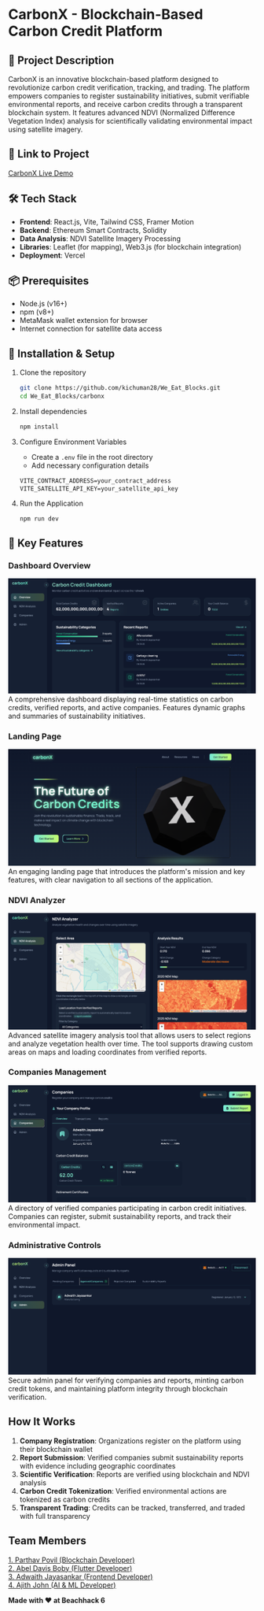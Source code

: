# CarbonX - Blockchain-Based Carbon Credit Platform

## 🚀 Project Description
CarbonX is an innovative blockchain-based platform designed to revolutionize carbon credit verification, tracking, and trading. The platform empowers companies to register sustainability initiatives, submit verifiable environmental reports, and receive carbon credits through a transparent blockchain system. It features advanced NDVI (Normalized Difference Vegetation Index) analysis for scientifically validating environmental impact using satellite imagery.

## 🎯 Link to Project
[CarbonX Live Demo](https://carbonx-iota.vercel.app/)

## 🛠 Tech Stack
- **Frontend**: React.js, Vite, Tailwind CSS, Framer Motion
- **Backend**: Ethereum Smart Contracts, Solidity
- **Data Analysis**: NDVI Satellite Imagery Processing
- **Libraries**: Leaflet (for mapping), Web3.js (for blockchain integration)
- **Deployment**: Vercel

## 📦 Prerequisites
- Node.js (v16+)
- npm (v8+)
- MetaMask wallet extension for browser
- Internet connection for satellite data access

## 🔧 Installation & Setup

1. Clone the repository
   ```bash
   git clone https://github.com/kichuman28/We_Eat_Blocks.git
   cd We_Eat_Blocks/carbonx
   ```

2. Install dependencies
   ```bash
   npm install
   ```

3. Configure Environment Variables
   
   - Create a `.env` file in the root directory
   - Add necessary configuration details
     
   ```
   VITE_CONTRACT_ADDRESS=your_contract_address
   VITE_SATELLITE_API_KEY=your_satellite_api_key
   ```

4. Run the Application
   ```bash
   npm run dev
   ```

## 🌟 Key Features

### Dashboard Overview
![Dashboard Overview](screenshots/overview.png)
A comprehensive dashboard displaying real-time statistics on carbon credits, verified reports, and active companies. Features dynamic graphs and summaries of sustainability initiatives.

### Landing Page
![Landing Page](screenshots/landing_page.png)
An engaging landing page that introduces the platform's mission and key features, with clear navigation to all sections of the application.

### NDVI Analyzer
![NDVI Analyzer](screenshots/ndvi.png)
Advanced satellite imagery analysis tool that allows users to select regions and analyze vegetation health over time. The tool supports drawing custom areas on maps and loading coordinates from verified reports.

### Companies Management
![Companies](screenshots/companies.png)
A directory of verified companies participating in carbon credit initiatives. Companies can register, submit sustainability reports, and track their environmental impact.

### Administrative Controls
![Admin Panel](screenshots/admin.png)
Secure admin panel for verifying companies and reports, minting carbon credit tokens, and maintaining platform integrity through blockchain verification.

## How It Works

1. **Company Registration**: Organizations register on the platform using their blockchain wallet
2. **Report Submission**: Verified companies submit sustainability reports with evidence including geographic coordinates
3. **Scientific Verification**: Reports are verified using blockchain and NDVI analysis
4. **Carbon Credit Tokenization**: Verified environmental actions are tokenized as carbon credits
5. **Transparent Trading**: Credits can be tracked, transferred, and traded with full transparency

## Team Members
  [1. Parthav Povil (Blockchain Developer)](https://github.com/parthavpovil)   
  [2. Abel Davis Boby (Flutter Developer)](https://github.com/Abelboby)   
  [3. Adwaith Jayasankar (Frontend Developer)](https://github.com/kichuman28)   
  [4. Ajith John (AI & ML Developer)](https://github.com/ajithjohn007)  

**Made with ❤️ at Beachhack 6**
